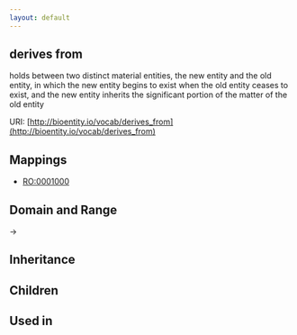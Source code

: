 ```yaml
---
layout: default
---
```


## derives from


holds between two distinct material entities, the new entity and the old entity, in which the new entity begins to exist when the old entity ceases to exist, and the new entity inherits the significant portion of the matter of the old entity

URI: [http://bioentity.io/vocab/derives_from](http://bioentity.io/vocab/derives_from)
## Mappings

 * [RO:0001000](http://purl.obolibrary.org/obo/RO_0001000)

## Domain and Range

 -> 

## Inheritance


## Children


## Used in


